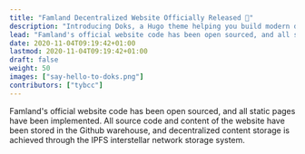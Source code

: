 ```yaml
---
title: "Famland Decentralized Website Officially Released 👋"
description: "Introducing Doks, a Hugo theme helping you build modern documentation websites that are secure, fast, and SEO-ready — by default."
lead: "Famland's official website code has been open sourced, and all static pages have been implemented."
date: 2020-11-04T09:19:42+01:00
lastmod: 2020-11-04T09:19:42+01:00
draft: false
weight: 50
images: ["say-hello-to-doks.png"]
contributors: ["tybcc"]
---
```

Famland's official website code has been open sourced, and all static pages have been implemented. 
All source code and content of the website have been stored in the Github warehouse, and decentralized content storage is achieved through the IPFS interstellar network storage system.
